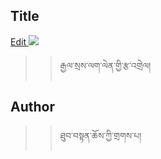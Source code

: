 ## Title
[Edit <img src="https://img.icons8.com/color/20/000000/edit-property.png">](http://editor.openpecha.org/P008259)
>> རྒྱལ་སྲས་ལག་ལེན་གྱི་རྩ་འགྲེལ།

## Author
>> ཐུབ་བསྟན་ཆོས་ཀྱི་གྲགས་པ།

